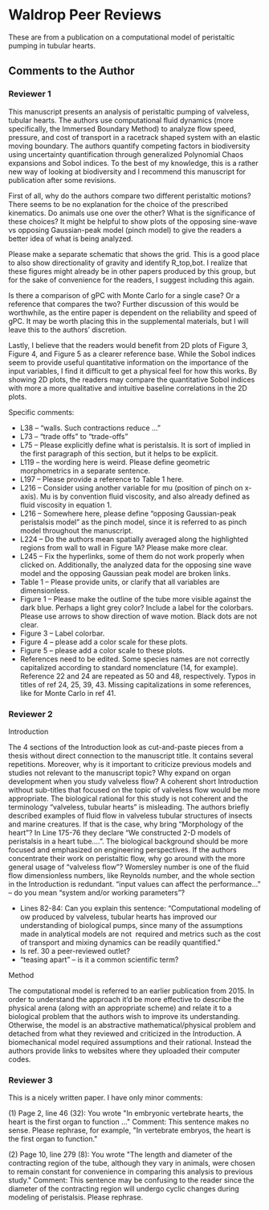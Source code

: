 # Waldrop Peer Reviews 

These are from a publication on a computational model of peristaltic pumping in tubular hearts. 

## Comments to the Author

### Reviewer 1 

This manuscript presents an analysis of peristaltic pumping of valveless, tubular hearts. The authors use computational fluid dynamics (more specifically, the Immersed Boundary Method) to analyze flow speed, pressure, and cost of transport in a racetrack shaped system with an elastic moving boundary. The authors quantify competing factors in biodiversity using uncertainty quantification through generalized Polynomial Chaos expansions and Sobol indices. To the best of my knowledge, this is a rather new way of looking at biodiversity and I recommend this manuscript for publication after some revisions.

First of all, why do the authors compare two different peristaltic motions? There seems to be no explanation for the choice of the prescribed kinematics. Do animals use one over the other? What is the significance of these choices? It might be helpful to show plots of the opposing sine-wave vs opposing Gaussian-peak model (pinch model) to give the readers a better idea of what is being analyzed.

Please make a separate schematic that shows the grid. This is a good place to also show directionality of gravity and identify R_top,bot. I realize that these figures might already be in other papers produced by this group, but for the sake of convenience for the readers, I suggest including this again.

Is there a comparison of gPC with Monte Carlo for a single case? Or a reference that compares the two? Further discussion of this would be worthwhile, as the entire paper is dependent on the reliability and speed of gPC. It may be worth placing this in the supplemental materials, but I will leave this to the authors’ discretion.

Lastly, I believe that the readers would benefit from 2D plots of Figure 3, Figure 4, and Figure 5 as a clearer reference base. While the Sobol indices seem to provide useful quantitative information on the importance of the input variables, I find it difficult to get a physical feel for how this works. By showing 2D plots, the readers may compare the quantitative Sobol indices with more a more qualitative and intuitive baseline correlations in the 2D plots.

Specific comments:

 - L38 – “walls. Such contractions reduce …”
 - L73 – “trade offs” to “trade-offs”
 - L75 – Please explicitly define what is peristalsis. It is sort of implied in the first paragraph of this section, but it helps to be explicit.
 - L119 – the wording here is weird. Please define geometric morphometrics in a separate sentence.
 - L197 – Please provide a reference to Table 1 here.
 - L216 – Consider using another variable for mu (position of pinch on x-axis). Mu is by convention fluid viscosity, and also already defined as fluid viscosity in equation 1.
 - L216 – Somewhere here, please define “opposing Gaussian-peak peristalsis model” as the pinch model, since it is referred to as pinch model throughout the manuscript.
 - L224 – Do the authors mean spatially averaged along the highlighted regions from wall to wall in Figure 1A? Please make more clear.
 - L245 – Fix the hyperlinks, some of them do not work properly when clicked on. Additionally, the analyzed data for the opposing sine wave model and the opposing Gaussian peak model are broken links.
 - Table 1 – Please provide units, or clarify that all variables are dimensionless.
 - Figure 1 – Please make the outline of the tube more visible against the dark blue. Perhaps a light grey color? Include a label for the colorbars. Please use arrows to show direction of wave motion. Black dots are not clear.
 - Figure 3 – Label colorbar.
 - Figure 4 – please add a color scale for these plots.
 - Figure 5 – please add a color scale to these plots.
 - References need to be edited. Some species names are not correctly capitalized according to standard nomenclature (14, for example). Reference 22 and 24 are repeated as 50 and 48, respectively. Typos in titles of ref 24, 25, 39, 43. Missing capitalizations in some references, like for Monte Carlo in ref 41.


### Reviewer 2 

Introduction

The 4 sections of the Introduction look as cut-and-paste pieces from a thesis without direct connection to the manuscript title. It contains several repetitions. Moreover, why is it important to criticize previous models and studies not relevant to the manuscript topic? Why expand on organ development when you study valveless flow? A coherent short Introduction without sub-titles that focused on the topic of valveless flow would be more appropriate.
The biological rational for this study is not coherent and the terminology “valveless, tubular hearts” is misleading. The authors briefly described examples of fluid flow in valveless tubular structures of insects and marine creatures. If that is the case, why bring “Morphology of the heart”? In Line 175-76 they declare “We constructed 2-D models of peristalsis in a heart tube….”. The biological background should be more focused and emphasized on engineering perspectives.
If the authors concentrate their work on peristaltic flow, why go around with the more general usage of “valveless flow”?
Womersley number is one of the fluid flow dimensionless numbers, like Reynolds number, and the whole section in the Introduction is redundant.
“input values can affect the performance…” – do you mean “system and/or working parameters”?

 - Lines 82-84: Can you explain this sentence: “Computational modeling of ow produced by valveless, tubular hearts has improved our understanding of biological pumps, since many of the assumptions made in analytical models are not  required and metrics such as the cost of transport and mixing dynamics can be readily quantified.”
 - Is ref. 30 a peer-reviewed outlet?
 - “teasing apart” – is it a common scientific term?

Method

The computational model is referred to an earlier publication from 2015. In order to understand the approach it’d be more effective to describe the physical arena (along with an appropriate scheme) and relate it to a biological problem that the authors wish to improve its understanding. Otherwise, the model is an abstractive mathematical/physical problem and detached from what they reviewed and criticized in the Introduction.
A biomechanical model required assumptions and their rational. Instead the authors provide links to websites where they uploaded their computer codes.


### Reviewer 3

This is a nicely written paper. I have only minor comments:

(1) Page 2, line 46 (32): You wrote "In embryonic vertebrate hearts, the heart is the first organ to function ..." Comment: This sentence makes no sense. Please rephrase, for example, "In vertebrate embryos, the heart is the first organ to function."

(2) Page 10, line 279 (8): You wrote "The length and diameter of the contracting region of the tube, although they vary in animals, were chosen to remain constant for convenience in comparing this analysis to previous study." Comment: This sentence may be confusing to the reader since the diameter of the contracting region will undergo cyclic changes during modeling of peristalsis. Please rephrase.

